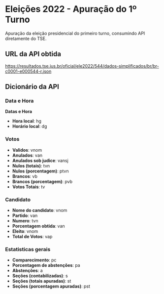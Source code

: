 # Eleições 2022 - Apuração do 1º Turno
Apuração da eleição presidencial do primeiro turno, consumindo API diretamente do TSE.

## URL da API obtida
https://resultados.tse.jus.br/oficial/ele2022/544/dados-simplificados/br/br-c0001-e000544-r.json

## Dicionário da API

### Data e Hora

<b>Datas e Hora</b>
- <b>Hora local</b>: hg  
- <b>Horário local</b>: dg 

### Votos
- <b>Validos</b>: vnom
- <b>Anulados</b>: van
- <b>Anulados sob judice</b>: vansj
- <b>Nulos (totais)</b>: tvn
- <b>Nulos (porcentagem)</b>: ptvn
- <b>Brancos</b>: vb
- <b>Brancos (porcentagem)</b>: pvb
- <b>Votos Totais</b>: tv

### Candidato
- <b>Nome do candidato</b>: vnom
- <b>Partido</b>: van
- <b>Numero</b>: tvn
- <b>Porcentagem obtida</b>: van
- <b>Eleito</b>: vnom
- <b>Total de Votos</b>: vap

### Estatisticas gerais
- <b>Comparecimento</b>: pc
- <b>Porcentagem de abstenções</b>: pa
- <b>Abstenções</b>: a
- <b>Seções (contabilizadas)</b>: s
- <b>Seções (totais apuradas)</b>: st
- <b>Seções (porcentagem apuradas)</b>: pst

